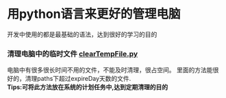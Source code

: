 # 用python语言来更好的管理电脑
开发中使用的都是最基础的语法，达到很好的学习的目的

### 清理电脑中的临时文件 [clearTempFile.py](https://github.com/nvkwo3314200/ComputerTools/blob/master/clearTempFile.py)
电脑中有很多很长时间不用的文件，不能及时清理，很占空间。
里面的方法能很好的，清理paths下超过expireDay天数的文件.
<br>
**Tips:可将此方法放在系统的计划任务中,达到定期清理的目的**
